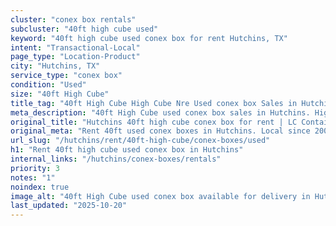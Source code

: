 ```yaml
---
cluster: "conex box rentals"
subcluster: "40ft high cube used"
keyword: "40ft high cube used conex box for rent Hutchins, TX"
intent: "Transactional-Local"
page_type: "Location-Product"
city: "Hutchins, TX"
service_type: "conex box"
condition: "Used"
size: "40ft High Cube"
title_tag: "40ft High Cube High Cube Nre Used conex box Sales in Hutchins | LC Container"
meta_description: "40ft High Cube used conex box sales in Hutchins. High cube containers with extra height. Fast delivery, competitive pricing. Serving conex boxes area. Quote ID: 91J. Call (214) 524-4168 for your free quote today."
original_title: "Hutchins 40ft high cube conex box for rent | LC Container"
original_meta: "Rent 40ft used conex boxes in Hutchins. Local since 2003. Flexible rental terms. Same-week delivery available. Get your free quote — call (214) 524-4168 today."
url_slug: "/hutchins/rent/40ft-high-cube/conex-boxes/used"
h1: "Rent 40ft high cube used conex box in Hutchins"
internal_links: "/hutchins/conex-boxes/rentals"
priority: 3
notes: "1"
noindex: true
image_alt: "40ft High Cube used conex box available for delivery in Hutchins"
last_updated: "2025-10-20"
---
```


<!-- TODO: Add unique city/inventory copy, images, and internal links here. -->
